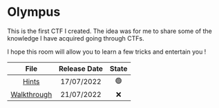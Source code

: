 # Olympus

This is the first CTF I created. The idea was for me to share some of the knowledge I have acquired going through CTFs.

I hope this room will allow you to learn a few tricks and entertain you !


| File | Release Date | State |
| :--: | :----------: | :---: |
| [Hints](Hints.md) | 17/07/2022 | :green_circle: |
| [Walkthrough](Walkthrough.md) | 21/07/2022 | :x: |
